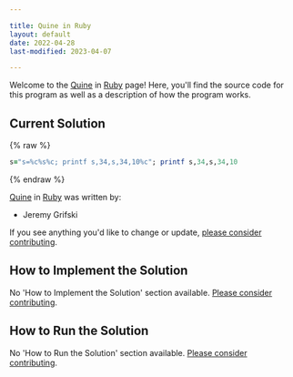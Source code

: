 ```yaml
---

title: Quine in Ruby
layout: default
date: 2022-04-28
last-modified: 2023-04-07

---
```


Welcome to the [Quine](https://sampleprograms.io/projects/quine) in [Ruby](https://sampleprograms.io/languages/ruby) page! Here, you'll find the source code for this program as well as a description of how the program works.

## Current Solution

{% raw %}

```ruby
s="s=%c%s%c; printf s,34,s,34,10%c"; printf s,34,s,34,10
```

{% endraw %}

[Quine](https://sampleprograms.io/projects/quine) in [Ruby](https://sampleprograms.io/languages/ruby) was written by:

- Jeremy Grifski

If you see anything you'd like to change or update, [please consider contributing](https://github.com/TheRenegadeCoder/sample-programs).

## How to Implement the Solution

No 'How to Implement the Solution' section available. [Please consider contributing](https://github.com/TheRenegadeCoder/sample-programs-website).

## How to Run the Solution

No 'How to Run the Solution' section available. [Please consider contributing](https://github.com/TheRenegadeCoder/sample-programs-website).